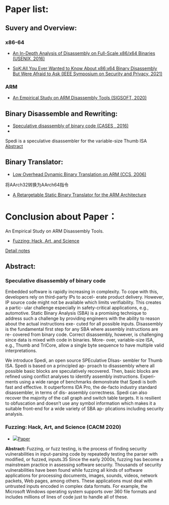 
# Paper list:


## Suvery and Overview:

### x86-64

- [An In-Depth Analysis of Disassembly on Full-Scale x86/x64 Binaries (USENIX, 2016)](https://github.com/LmDeng0/Paper/blob/main/Binary%20Disassemble%20and%20Rewriting/Suvery%20and%20Overview/An%20In-Depth%20Analysis%20of%20Disassembly%20on%20Full-Scale%20x86:x64%20Binaries.pdf)

- [SoK:All You Ever Wanted to Know About x86:x64 Binary Disassembly But Were Afraid to Ask (IEEE Symposium on Security and Privacy, 2021)](https://github.com/LmDeng0/Paper/blob/main/Binary%20Disassemble%20and%20Rewriting/Suvery%20and%20Overview/SoK-%20All%20You%20Ever%20Wanted%20to%20Know%20About%20x86:x64%20Binary%20Disassembly%20But%20Were%20Afraid%20to%20Ask.pdf)

### ARM

- [An Empirical Study on ARM Disassembly Tools (SIGSOFT, 2020)](./Suvery%20and%20Overview/An%20Empirical%20Study%20on%20ARM%20Disassembly%20Tools.pdf)


## Binary Disassemble and Rewriting:


- [Speculative disassembly of binary code (CASES , 2016)](https://github.com/LmDeng0/Paper/blob/main/Binary%20Disassemble%20and%20Rewriting/Research/Speculative%20disassembly%20of%20binary%20code.pdf)
- 
Spedi is a speculative disassembler for the variable-size Thumb ISA
[Abstract](#Speculative-disassembly-of-binary-code)

## Binary Translator:

- [Low Overhead Dynamic Binary Translation on ARM (CCS, 2006)](https://github.com/LmDeng0/Paper/blob/main/Binary%20Disassemble%20and%20Rewriting/Research/Low%20Overhead%20Dynamic%20Binary%20Translation%20on%20ARM.pdf)

将AArch32转换为AArch64指令


- [A Retargetable Static Binary Translator for the ARM Architecture](https://github.com/LmDeng0/Paper/blob/main/Binary%20Disassemble%20and%20Rewriting/Research/A%20Retargetable%20Static%20Binary%20Translator%20for%20the%20ARM%20Architecture.pdf)


# Conclusion about Paper：

An Empirical Study on ARM Disassembly Tools.

- [Fuzzing: Hack, Art, and Science](#fuzzing-hack-art-and-science-cacm-2020)

[Detail notes](https://www.notion.so/An-Empirical-Study-on-ARM-Disassembly-Tools-43b4857a733e45589733bbefe3ad1a6b)



## Abstract:



### Speculative disassembly of binary code

Embedded software is rapidly increasing in complexity. To cope with this, developers rely on third-party IPs to accel- erate product delivery. However, IP source code might not be available which limits verifiability. This creates a partic- ular challenge especially in safety-critical applications, e.g., automotive. Static Binary Analysis (SBA) is a promising technique to address such a challenge by providing engineers with the ability to reason about the actual instructions exe- cuted for all possible inputs. Disassembly is the fundamental first step for any SBA where assembly instructions are re- covered from binary code. Correct disassembly, however, is challenging since data is mixed with code in binaries. More- over, variable-size ISA, e.g., Thumb and TriCore, allow a single byte sequence to have multiple valid interpretations.

We introduce Spedi, an open source SPEculative DIsas- sembler for Thumb ISA. Spedi is based on a principled ap- proach to disassembly where all possible basic blocks are speculatively recovered. Then, basic blocks are refined using conflict analyses to identify assembly instructions. Experi- ments using a wide range of benchmarks demonstrate that Spedi is both fast and effective. It outperforms IDA Pro, the de-facto industry standard disassembler, in terms of dis- assembly correctness. Spedi can also recover the majority of the call graph and switch table targets. It is resilient to obfuscation and doesn’t use any symbol information which makes it a suitable front-end for a wide variety of SBA ap- plications including security analysis.



### Fuzzing: Hack, Art, and Science (CACM 2020)

* <img src="image/pdf_24px.png">[Paper](./Paper/CACM20_Fuzzing.pdf)

**Abstract:** Fuzzing, or fuzz testing, is the process of finding security vulnerabilities in input-parsing code by repeatedly testing the parser with modified, or fuzzed, inputs.35 Since the early 2000s, fuzzing has become a mainstream practice in assessing software security. Thousands of security vulnerabilities have been found while fuzzing all kinds of software applications for processing documents, images, sounds, videos, network packets, Web pages, among others. These applications must deal with untrusted inputs encoded in complex data formats. For example, the Microsoft Windows operating system supports over 360 file formats and includes millions of lines of code just to handle all of these.
